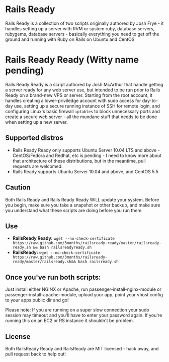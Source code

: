 Rails Ready
===========

Rails Ready is a collection of two scripts originally authored by Josh Frye - it handles setting up a server with RVM or system ruby, database servers, rubygems, database servers - basically everything you need to get off the ground and running with Ruby on Rails on Ubuntu and CentOS

Rails Ready Ready (Witty name pending)
======================================

Rails Ready Ready is a script authored by Josh McArthur that handle getting a server ready for any web server use, but intended to be run prior to Rails Ready on a brand-new VPS or server. Starting from the root account, it handles creating a lower-priviledge account with sudo access for day-to-day use, setting up a secure running instance of SSH for remote login, and configuring Linux's basic firewall `iptables` to block unnecessary ports and create a secure web server - all the mundane stuff that needs to be done when setting up a new server.

Supported distros
-----------------

* Rails Ready Ready only supports Ubuntu Server 10.04 LTS and above - CentOS/Fedora and Redhat, etc is pending - I need to know more about that architecture of these distributions, but in the meantime, pull requests are welcomed.
* Rails Ready supports Ubuntu Server 10.04 and above, and CentOS 5.5

Caution
-------

Both Rails Ready and Rails Ready Ready WILL update your system. Before you begin, make sure you take a snapshot or other backup, and make sure you understand what these scripts are doing before you run them.

Use
---

* **RailsReady Ready:** `wget --no-check-certificate https://raw.github.com/3months/railsready-ready/master/railsready-ready.sh && bash railsreadyready.sh`
* **RailsReady:** `wget --no-check-certificate https://raw.github.com/3months/railsready-ready/master/railsready.sh&& bash railsready.sh`


Once you've run both scripts:
-----------------------------

Just install either NGINX or Apache, run passenger-install-nginx-module or passenger-install-apache-module, upload your app, point your vhost config to your apps public dir and go!

Please note: If you are running on a super slow connection your sudo session may timeout and you'll have to enter your password again. If you're running this on an EC2 or RS instance it shouldn't be problem.

License
-------

Both RailsReady Ready and RailsReady are MIT licensed - hack away, and pull request back to help out!
